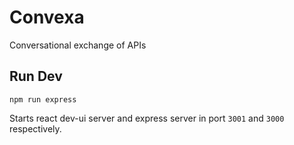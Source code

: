 # Convexa
Conversational exchange of APIs

## Run Dev
```shell
npm run express
```
Starts react dev-ui server and express server in port `3001` and `3000` respectively. 
